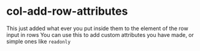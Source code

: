 # col-add-row-attributes

This just added what ever you put inside them to the element of the row input in rows
You can use this to add custom attributes you have made, or simple ones like ```readonly```